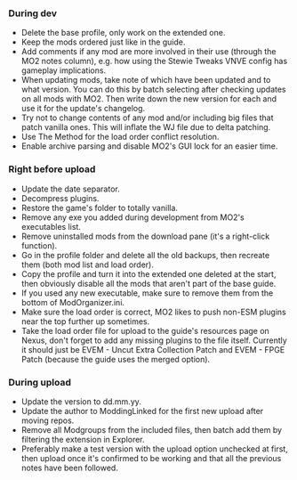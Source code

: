 ### During dev
- Delete the base profile, only work on the extended one.
- Keep the mods ordered just like in the guide.
- Add comments if any mod are more involved in their use (through the MO2 notes column), e.g. how using the Stewie Tweaks VNVE config has gameplay implications.
- When updating mods, take note of which have been updated and to what version. You can do this by batch selecting after checking updates on all mods with MO2. Then write down the new version for each and use it for the update's changelog.
- Try not to change contents of any mod and/or including big files that patch vanilla ones. This will inflate the WJ file due to delta patching.
- Use The Method for the load order conflict resolution.
- Enable archive parsing and disable MO2's GUI lock for an easier time.

### Right before upload
- Update the date separator.
- Decompress plugins.
- Restore the game's folder to totally vanilla.
- Remove any exe you added during development from MO2's executables list.
- Remove uninstalled mods from the download pane (it's a right-click function).
- Go in the profile folder and delete all the old backups, then recreate them (both mod list and load order).
- Copy the profile and turn it into the extended one deleted at the start, then obviously disable all the mods that aren't part of the base guide.
- If you used any new executable, make sure to remove them from the bottom of ModOrganizer.ini.
- Make sure the load order is correct, MO2 likes to push non-ESM plugins near the top further up sometimes.
- Take the load order file for upload to the guide's resources page on Nexus, don't forget to add any missing plugins to the file itself. Currently it should just be EVEM - Uncut Extra Collection Patch and EVEM - FPGE Patch (because the guide uses the merged option).

### During upload
- Update the version to dd.mm.yy.
- Update the author to ModdingLinked for the first new upload after moving repos.
- Remove all Modgroups from the included files, then batch add them by filtering the extension in Explorer.
- Preferably make a test version with the upload option unchecked at first, then upload once it's confirmed to be working and that all the previous notes have been followed.

